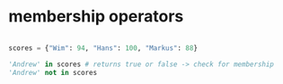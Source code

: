 # membership operators

```python

scores = {"Wim": 94, "Hans": 100, "Markus": 88}

'Andrew' in scores # returns true or false -> check for membership
'Andrew' not in scores

```